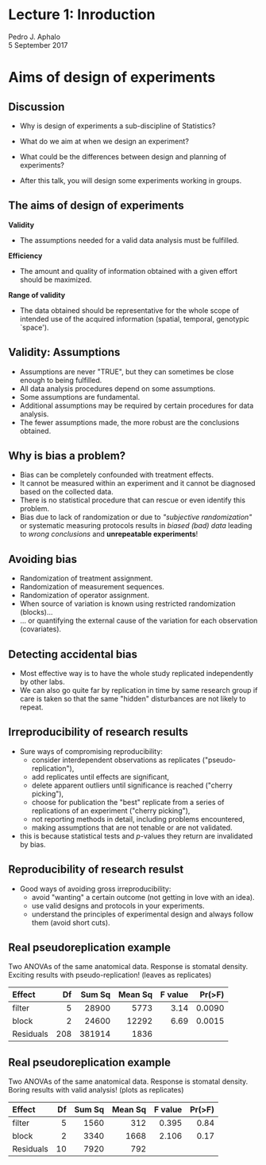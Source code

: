 # Lecture 1: Inroduction
Pedro J. Aphalo  
5 September 2017  





# Aims of design of experiments

## Discussion

- Why is design of experiments a sub-discipline of Statistics?

- What do we aim at when we design an experiment?

- What could be the differences between design and planning of experiments?

- After this talk, you will design some experiments working in groups.

## The aims of design of experiments

**Validity**

- The assumptions needed for a valid data analysis must be fulfilled.

**Efficiency**

- The amount and quality of information obtained with a given effort should be maximized.

**Range of validity**

- The data obtained should be representative for the whole scope of intended use of the acquired information (spatial, temporal, genotypic `space').

## Validity: Assumptions

- Assumptions are never "TRUE", but they can sometimes be close enough to being fulfilled.
- All data analysis procedures depend on some assumptions.
- Some assumptions are fundamental.
- Additional assumptions may be required by certain procedures for data analysis.
- The fewer assumptions made, the more robust are the conclusions obtained.

## Why is bias a problem?

- Bias can be completely confounded with treatment effects.
- It cannot be measured within an experiment and it cannot be diagnosed based on the collected data.
- There is no statistical procedure that can rescue or even identify this problem.
- Bias due to lack of randomization or due to _"subjective randomization"_ or systematic measuring protocols results in _biased (bad) data_ leading to _wrong conclusions_ and **unrepeatable experiments**!

## Avoiding bias

- Randomization of treatment assignment.
- Randomization of measurement sequences.
- Randomization of operator assignment.
- When source of variation is known using restricted randomization (blocks)...
- ... or quantifying the external cause of the variation for each observation (covariates).

## Detecting accidental bias

- Most effective way is to have the whole study replicated independently by other labs.
- We can also go quite far by replication in time by same research group if care is taken so that the same "hidden" disturbances are not likely to repeat.

## Irreproducibility of research results

- Sure ways of compromising reproducibility:
    * consider interdependent observations as replicates ("pseudo-replication"),
    * add replicates until effects are significant,
    * delete apparent outliers until significance is reached ("cherry picking"),
    * choose for publication the "best" replicate from a series of replications of an experiment ("cherry picking"),
    * not reporting methods in detail, including problems encountered,
    * making assumptions that are not tenable or are not validated.
- this is because statistical tests and _p_-values they return are invalidated by bias.

## Reproducibility of research resulst

- Good ways of avoiding gross irreproducibility:
    * avoid "wanting" a certain outcome (not getting in love with an idea).
    * use valid designs and protocols in your experiments.
    * understand the principles of experimental design and always follow them (avoid short cuts).
   
## Real pseudoreplication example

Two ANOVAs of the same anatomical data. Response is stomatal density.
Exciting results with pseudo-replication! (leaves as replicates)

|Effect |	Df  |	Sum Sq	 | Mean Sq| F value |	Pr(>F)|
|:------|----:|---------:|--------:|--------:|-----:|
filter	| 5 |	28900	| 5773 | 3.14 |	0.0090 |
block	| 2	| 24600	| 12292	| 6.69	| 0.0015 |
Residuals	| 208	| 381914 | 1836	| |

## Real pseudoreplication example

Two ANOVAs of the same anatomical data. Response is stomatal density.
Boring results with valid analysis! (plots as replicates)

| Effect | Df | Sum Sq | Mean Sq | F value | Pr(>F) |
|:------|----:|---------:|--------:|--------:|-----:|
| filter | 5 | 1560 | 312 | 0.395 | 0.84 |
| block | 2 | 3340 | 1668 | 2.106 | 0.17 |
| Residuals | 10 | 7920 | 792	 |  |


